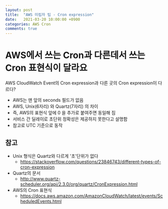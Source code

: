 ```yaml
---
layout: post
title:  "AWS 미립자 팁 - Cron expression"
date:   2021-03-20 10:00:00 +0900
categories: AWS Cron
comments: true
---
```


# AWS에서 쓰는 Cron과 다른데서 쓰는 Cron 표현식이 달라요
AWS CloudWatch Event의 Cron expression과 다른 곳의 Cron expression이 다르다?  
* AWS는 맨 앞의 seconds 필드가 없음
* AWS, Unix(6자리) 와 Quartz(7자리) 의 차이
* 즉, AWS의 표현식 앞에 0 을 추가로 붙여주면 동일해 짐
* 서비스 간 딜레이로 초단위 정확성은 제공하지 못한다고 설명함
* 참고로 UTC 기준으로 동작

## 참고
* Unix 형식은 Quartz와 다르게 '초'단위가 없다
  + https://stackoverflow.com/questions/23846743/different-types-of-cron-expression
* Quartz의 문서
  + http://www.quartz-scheduler.org/api/2.3.0/org/quartz/CronExpression.html
* AWS의 Cron 표현식
  + https://docs.aws.amazon.com/AmazonCloudWatch/latest/events/ScheduledEvents.html